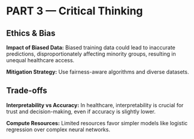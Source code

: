 # PART 3 — Critical Thinking

## Ethics & Bias

**Impact of Biased Data:** Biased training data could lead to inaccurate predictions, disproportionately affecting minority groups, resulting in unequal healthcare access.

**Mitigation Strategy:** Use fairness-aware algorithms and diverse datasets.

## Trade-offs

**Interpretability vs Accuracy:** In healthcare, interpretability is crucial for trust and decision-making, even if accuracy is slightly lower.

**Compute Resources:** Limited resources favor simpler models like logistic regression over complex neural networks.
